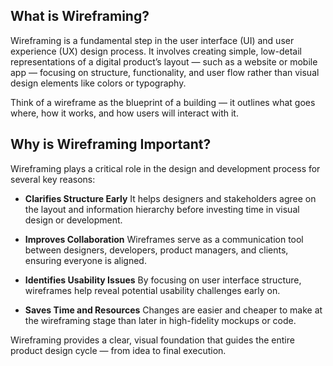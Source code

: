 ## What is Wireframing?

Wireframing is a fundamental step in the user interface (UI) and user experience (UX) design process. It involves creating simple, low-detail representations of a digital product’s layout — such as a website or mobile app — focusing on structure, functionality, and user flow rather than visual design elements like colors or typography.

Think of a wireframe as the blueprint of a building — it outlines what goes where, how it works, and how users will interact with it.

## Why is Wireframing Important?

Wireframing plays a critical role in the design and development process for several key reasons:

* **Clarifies Structure Early**
  It helps designers and stakeholders agree on the layout and information hierarchy before investing time in visual design or development.

* **Improves Collaboration**
  Wireframes serve as a communication tool between designers, developers, product managers, and clients, ensuring everyone is aligned.

* **Identifies Usability Issues**
  By focusing on user interface structure, wireframes help reveal potential usability challenges early on.

* **Saves Time and Resources**
  Changes are easier and cheaper to make at the wireframing stage than later in high-fidelity mockups or code.

Wireframing provides a clear, visual foundation that guides the entire product design cycle — from idea to final execution.
